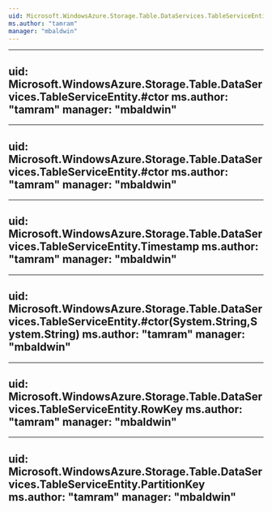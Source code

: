 ```yaml
---
uid: Microsoft.WindowsAzure.Storage.Table.DataServices.TableServiceEntity
ms.author: "tamram"
manager: "mbaldwin"
---
```


---
uid: Microsoft.WindowsAzure.Storage.Table.DataServices.TableServiceEntity.#ctor
ms.author: "tamram"
manager: "mbaldwin"
---

---
uid: Microsoft.WindowsAzure.Storage.Table.DataServices.TableServiceEntity.#ctor
ms.author: "tamram"
manager: "mbaldwin"
---

---
uid: Microsoft.WindowsAzure.Storage.Table.DataServices.TableServiceEntity.Timestamp
ms.author: "tamram"
manager: "mbaldwin"
---

---
uid: Microsoft.WindowsAzure.Storage.Table.DataServices.TableServiceEntity.#ctor(System.String,System.String)
ms.author: "tamram"
manager: "mbaldwin"
---

---
uid: Microsoft.WindowsAzure.Storage.Table.DataServices.TableServiceEntity.RowKey
ms.author: "tamram"
manager: "mbaldwin"
---

---
uid: Microsoft.WindowsAzure.Storage.Table.DataServices.TableServiceEntity.PartitionKey
ms.author: "tamram"
manager: "mbaldwin"
---

